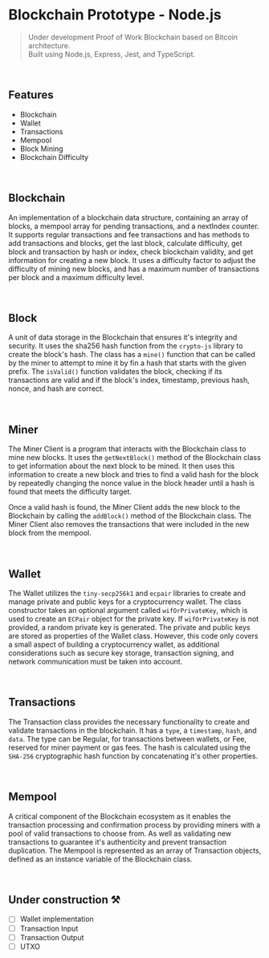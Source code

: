 # Blockchain Prototype - Node.js
> Under development Proof of Work Blockchain based on Bitcoin architecture. <br>
> Built using Node.js, Express, Jest, and TypeScript. <br>

<br>

## Features
<ul>
  <li>Blockchain</li>
  <li>Wallet</li>
  <li>Transactions</li>
  <li>Mempool</li>
  <li>Block Mining</li>
  <li>Blockchain Difficulty</li>
</ul>

<br>

## Blockchain
An implementation of a blockchain data structure, containing an array of blocks, a mempool array for pending transactions, and a nextIndex counter. It supports regular transactions and fee transactions and has methods to add transactions and blocks, get the last block, calculate difficulty, get block and transaction by hash or index, check blockchain validity, and get information for creating a new block. It uses a difficulty factor to adjust the difficulty of mining new blocks, and has a maximum number of transactions per block and a maximum difficulty level.

<br>

## Block
A unit of data storage in the Blockchain that ensures it's integrity and security. It uses the sha256 hash function from the `crypto-js` library to create the block's hash. The class has a `mine()` function that can be called by the miner to attempt to mine it by fin a hash that starts with the given prefix. The `isValid()` function validates the block, checking if its transactions are valid and if the block's index, timestamp, previous hash, nonce, and hash are correct.

<br>

## Miner
The Miner Client is a program that interacts with the Blockchain class to mine new blocks. It uses the `getNextBlock()` method of the Blockchain class to get information about the next block to be mined. It then uses this information to create a new block and tries to find a valid hash for the block by repeatedly changing the nonce value in the block header until a hash is found that meets the difficulty target.

Once a valid hash is found, the Miner Client adds the new block to the Blockchain by calling the `addBlock()` method of the Blockchain class. The Miner Client also removes the transactions that were included in the new block from the mempool.

<br>

## Wallet
The Wallet utilizes the `tiny-secp256k1` and `ecpair` libraries to create and manage private and public keys for a cryptocurrency wallet. The class constructor takes an optional argument called `wifOrPrivateKey`, which is used to create an `ECPair` object for the private key. If `wifOrPrivateKey` is not provided, a random private key is generated. The private and public keys are stored as properties of the Wallet class. However, this code only covers a small aspect of building a cryptocurrency wallet, as additional considerations such as secure key storage, transaction signing, and network communication must be taken into account.

<br>

## Transactions
The Transaction class provides the necessary functionality to create and validate transactions in the blockchain. It has a `type`, a `timestamp`, `hash`, and `data`. The type can be Regular, for transactions between wallets, or Fee, reserved for miner payment or gas fees. The hash is calculated using the `SHA-256` cryptographic hash function by concatenating it's other properties.

<br>

## Mempool
A critical component of the Blockchain ecosystem as it enables the transaction processing and confirmation process by providing miners with a pool of valid transactions to choose from. As well as validating new transactions to guarantee it's authenticity and prevent transaction duplication. The Mempool is represented as an array of Transaction objects, defined as an instance variable of the Blockchain class.

<br>

## Under construction ⚒️
- [ ] Wallet implementation
- [ ] Transaction Input
- [ ] Transaction Output
- [ ] UTXO

